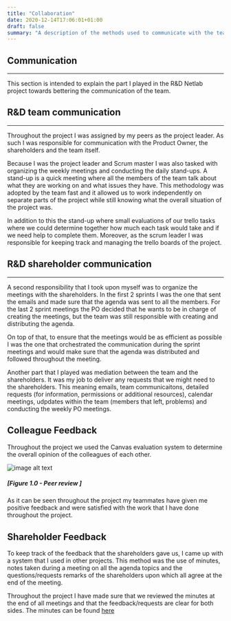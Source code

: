 ```yaml
---
title: "Collaboration"
date: 2020-12-14T17:06:01+01:00
draft: false
summary: "A description of the methods used to communicate with the team and with the shareholders"
---
```


## Communication
------------
This section is intended to explain the part I played in the R&D Netlab project towards bettering the communication of the team.

## R&D team communication
----------------
Throughout the project I was assigned by my peers as the project leader. As such I was responsible for communication with the Product Owner, the shareholders and the team itself. 

Because I was the project leader and Scrum master I was also tasked with organizing the weekly meetings and conducting the daily stand-ups. A stand-up is a quick meeting where all the members of the team talk about what they are working on and what issues they have. This methodology was adopted by the team fast and it allowed us to work independently on separate parts of the project while still knowing what the overall situation of the project was.

In addition to this the stand-up where small evaluations of our trello tasks where we could determine together how much each task would take and if we need help to complete them. Moreover, as the scrum leader I was responsible for keeping track and managing the trello boards of the project.

## R&D shareholder communication
---------------------
A second responsibility that I took upon myself was to organize the meetings with the shareholders. In the first 2 sprints I was the one that sent the emails and made sure that the agenda was sent to all the members. For the last 2 sprint meetings the PO decided that he wants to be in charge of creating the meetings, but the team was still responsible with creating and distributing the agenda.

On top of that, to ensure that the meetings would be as efficient as possible I was the one that orchestrated the communication during the sprint meetings and would make sure that the agenda was distributed and followed throughout the meeting.

Another part that I played was mediation between the team and the shareholders. It was my job to deliver any requests that we might need to the shareholders. This meaning emails, team communicaitons, detailed requests (for information, permissions or additional resources), calendar meetings, udpdates within the team (members that left, problems) and conducting the weekly PO meetings.
## Colleague Feedback
Throughout the project we used the Canvas evaluation system to determine the overall opinion of the colleagues of each other. 

![image alt text](/Seclab-Project/peerreview.png)
##### [Figure 1.0 - Peer review ] 

As it can be seen throughout the project my teammates have given me positive feedback and were satisfied with the work that I have done throughout the project.

## Shareholder Feedback

To keep track of the feedback that the shareholders gave us, I came up with a system that I used in other projects. This method was the use of minutes, notes taken during a meeting on all the agenda topics and the questions/requests remarks of the shareholders upon which all agree at the end of the meeting. 

Throughout the project I have made sure that we reviewed the minutes at the end of all meetings and that the feedback/requests are clear for both sides. The minutes can be found [here](https://teams.microsoft.com/_#/school/files/FHICT%20research%20and%20development%20project?threadId=19%3A5d69e2a976384993af588f7e4a8c8ca3%40thread.skype&ctx=channel&context=Minutes&rootfolder=%252Fsites%252FCyberSecurityMinor20192020-FHICTresearchanddevelopmentproject%252FGedeelde%2520documenten%252FFHICT%2520research%2520and%2520development%2520project%252FMinutes)












